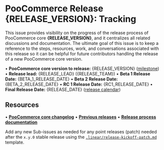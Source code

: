 # PooCommerce Release {RELEASE_VERSION}: Tracking

This issue provides visibility on the progress of the release process of PooCommerce core **{RELEASE_VERSION}**, and it centralizes all related discussions and documentation. The ultimate goal of this issue is to keep a reference to the steps, resources, work, and conversations associated with this release so it can be helpful for future contributors handling the release of a new PooCommerce core version.

• **PooCommerce core version to release:** {RELEASE_VERSION} ([milestone](https://github.com/poocommerce/poocommerce/milestones/{MILESTONE_NUMBER}))
• **Release lead:** {RELEASE_LEAD} ({RELEASE_TEAM})
• **Beta 1 Release Date:** {BETA_1_RELEASE_DATE}
• **Beta 2 Release Date:** {BETA_2_RELEASE_DATE}
• **RC 1 Release Date:** {RC1_RELEASE_DATE}
• **Final Release Date:** {RELEASE_DATE} ([release calendar](https://developer.poocommerce.com/release-calendar/))

## Resources

• **[PooCommerce core changelog](https://github.com/poocommerce/poocommerce/blob/trunk/changelog.txt)**
• **[Previous releases](https://github.com/poocommerce/poocommerce/releases)**
• **[Release process documentation](https://developer.poocommerce.com/docs/contribution/releases/)**

Add any new Sub-issues as needed for any point releases (patch) needed after the `x.y.0` stable release using the [`.linear/release-kickoff-patch.md`](https://github.com/poocommerce/poocommerce/blob/trunk/.linear/release-kickoff-patch.md) template.
